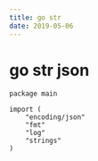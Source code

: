 ```yaml
---
title: go str
date: 2019-05-06
---
```

# go str json

    package main

    import (
        "encoding/json"
        "fmt"
        "log"
        "strings"
    )
